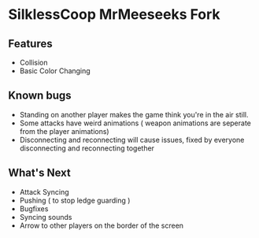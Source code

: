 # SilklessCoop MrMeeseeks Fork

## Features

- Collision 
- Basic Color Changing

## Known bugs

- Standing on another player makes the game think you're in the air still.
- Some attacks have weird animations ( weapon animations are seperate from the player animations)
- Disconnecting and reconnecting will cause issues, fixed by everyone disconnecting and reconnecting together

## What's Next

- Attack Syncing
- Pushing ( to stop ledge guarding )
- Bugfixes
- Syncing sounds
- Arrow to other players on the border of the screen
